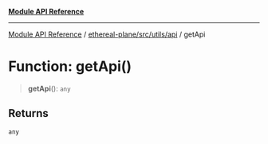 [**Module API Reference**](../../../../../README.md)

***

[Module API Reference](../../../../../README.md) / [ethereal-plane/src/utils/api](../README.md) / getApi

# Function: getApi()

> **getApi**(): `any`

## Returns

`any`
